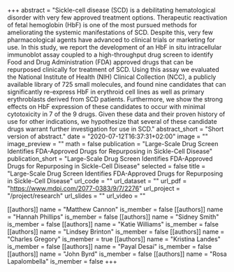 +++
abstract = "Sickle-cell disease (SCD) is a debilitating hematological disorder with very few approved treatment options. Therapeutic reactivation of fetal hemoglobin (HbF) is one of the most pursued methods for ameliorating the systemic manifestations of SCD. Despite this, very few pharmacological agents have advanced to clinical trials or marketing for use. In this study, we report the development of an HbF in situ intracellular immunoblot assay coupled to a high-throughput drug screen to identify Food and Drug Administration (FDA) approved drugs that can be repurposed clinically for treatment of SCD. Using this assay we evaluated the National Institute of Health (NIH) Clinical Collection (NCC), a publicly available library of 725 small molecules, and found nine candidates that can significantly re-express HbF in erythroid cell lines as well as primary erythroblasts derived from SCD patients. Furthermore, we show the strong effects on HbF expression of these candidates to occur with minimal cytotoxicity in 7 of the 9 drugs. Given these data and their proven history of use for other indications, we hypothesize that several of these candidate drugs warrant further investigation for use in SCD."
abstract_short = "Short version of abstract."
date = "2020-07-12T16:37:31+02:00"
image = ""
image_preview = ""
math = false
publication = "Large-Scale Drug Screen Identifies FDA-Approved Drugs for Repurposing in Sickle-Cell Disease"
publication_short = "Large-Scale Drug Screen Identifies FDA-Approved Drugs for Repurposing in Sickle-Cell Disease"
selected = false
title = "Large-Scale Drug Screen Identifies FDA-Approved Drugs for Repurposing in Sickle-Cell Disease"
url_code = ""
url_dataset = ""
url_pdf = "https://www.mdpi.com/2077-0383/9/7/2276"
url_project = "/project/research"
url_slides = ""
url_video = ""

[[authors]]
    name = "Matthew Cannon"
    is_member = false
[[authors]]
    name = "Hannah Phillips"
    is_member = false
[[authors]]
    name = "Sidney Smith"
    is_member = false
[[authors]]
    name = "Katie Williams"
    is_member = false
[[authors]]
    name = "Lindsey Brinton"
    is_member = false
[[authors]]
    name = "Charles Gregory"
    is_member = true
[[authors]]
    name = "Kristina Landes"
    is_member = false
[[authors]]
    name = "Payal Desai"
    is_member = false
[[authors]]
    name = "John Byrd"
    is_member = false
[[authors]]
    name = "Rosa Lapalombella"
    is_member = false
+++